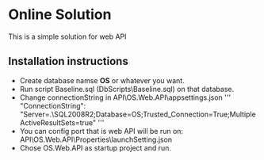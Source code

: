 # Online Solution
This is a simple solution for web API
## Installation instructions
- Create database namse **OS** or whatever you want.
- Run script Baseline.sql (DbScripts\Baseline.sql) on that database.
- Change connectionString in API\OS.Web.API\appsettings.json
'''
"ConnectionString": "Server=.\\SQL2008R2;Database=OS;Trusted_Connection=True;MultipleActiveResultSets=true"
''' 
- You can config port that is web API will be run on: API\OS.Web.API\Properties\launchSetting.json
- Chose OS.Web.API as startup project and run.
